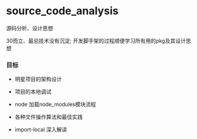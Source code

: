 # source_code_analysis

源码分析、设计思想

30而立、最忌技术没有沉淀; 开发脚手架的过程顺便学习所有用的pkg及其设计思想

### 目标

- 明星项目的架构设计
- 项目的本地调试
- node 加载node_modules模块流程
- 各种文件操作算法和最佳实践

- import-local 深入解读
